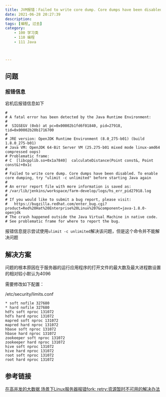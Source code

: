 ```yaml
---
title: JVM报错：Failed to write core dump. Core dumps have been disabled.
date: 2021-06-28 20:27:39
description: 
tags: [编程, 过去]
category:
    - 100 学习类
    - 110 编程
    - 111 Java



---
```




## 问题

### 报错信息

宕机后报错信息如下

```log
#
# A fatal error has been detected by the Java Runtime Environment:
#
#  SIGSEGV (0xb) at pc=0x00002b1fd6f01840, pid=27918, tid=0x00002b20b1716700
#
# JRE version: OpenJDK Runtime Environment (8.0_275-b01) (build 1.8.0_275-b01)
# Java VM: OpenJDK 64-Bit Server VM (25.275-b01 mixed mode linux-amd64 compressed oops)
# Problematic frame:
# C  [libcpplib.so+0x1a7840]  calculateDistance(Point const&, Point const&)+0x1c
#
# Failed to write core dump. Core dumps have been disabled. To enable core dumping, try "ulimit -c unlimited" before starting Java again
#
# An error report file with more information is saved as:
# /var/lib/jenkins/workspace/farm-develop/logs/hs_err_pid27918.log
#
# If you would like to submit a bug report, please visit:
#   https://bugzilla.redhat.com/enter_bug.cgi?product=Red%20Hat%20Enterprise%20Linux%207&component=java-1.8.0-openjdk
# The crash happened outside the Java Virtual Machine in native code.
# See problematic frame for where to report the bug.
```

报错信息提示尝试使用`ulimit -c unlimited`解决该问题，但是这个命令并不能解决问题

## 解决方案

问题的根本原因在于服务器的运行应用程序的打开文件的最大数及最大进程数设置的相对较小默认为4096

需要修改如下配置：

/etc/security/limits.conf

```
* soft nofile 327680
* hard nofile 327680
hdfs soft nproc 131072
hdfs hard nproc 131072
mapred soft nproc 131072
mapred hard nproc 131072
hbase soft nproc 131072
hbase hard nproc 131072
zookeeper soft nproc 131072
zookeeper hard nproc 131072
hive soft nproc 131072
hive hard nproc 131072
root soft nproc 131072
root hard nproc 131072
```



## 参考链接

[在高并发的大数据 场景下Linux服务器报错fork: retry:资源暂时不可用的解决办法](https://www.cnblogs.com/songyuejie/p/11221381.html)